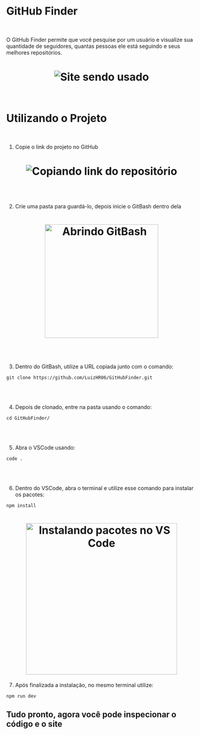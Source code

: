 # GitHub Finder

<br>

O GitHub Finder permite que você pesquise por um usuário e visualize sua quantidade de seguidores, quantas pessoas ele está seguindo e seus melhores repositórios.

<h1 align="center">
  <img src="https://imgur.com/CYxV2sj.gif" alt="Site sendo usado" >
</h1>

<br>

# Utilizando o Projeto 

<br>

1. Copie o link do projeto no GitHub

<h1 align="center">
  <img src="https://imgur.com/4YCfVwJ.gif" alt="Copiando link do repositório" >
</h1>

<br>
<br>

2. Crie uma pasta para guardá-lo, depois inicie o GitBash dentro dela 

<h1 align="center">
  <img src="https://imgur.com/lDcOE4A.gif" alt="Abrindo GitBash" height="300">
</h1>

<br>
<br>

3. Dentro do GitBash, utilize a URL copiada junto com o comando:

```
git clone https://github.com/LuizHR06/GitHubFinder.git
```

<br>
<br>

4. Depois de clonado, entre na pasta usando o comando:

```
cd GitHubFinder/
```

<br>
<br>

5. Abra o VSCode usando:

```
code .
```

<br>
<br>

6. Dentro do VSCode, abra o terminal e utilize esse comando para instalar os pacotes:

```
npm install
```

<h1 align="center">
  <img src="https://imgur.com/OW3jfSu.gif" alt="Instalando pacotes no VS Code"  height="400" >
</h1>

7. Após finalizada a instalação, no mesmo terminal utilize:

```
npm run dev
```

## Tudo pronto, agora você pode inspecionar o código e o site 
